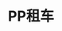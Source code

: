 ---
description: 个人对个人的租车，目前主要在北京地区。
layout: post
results:
- primaryGenreName: Travel
  version: '1.0.10'
  trackViewUrl: https://itunes.apple.com/cn/app/pp-zu-che/id721580564?mt=8&uo=4
  artworkUrl100: http://a588.phobos.apple.com/us/r30/Purple/v4/e1/49/c4/e149c49a-ab05-146a-6e04-11564f3c704b/mzl.fylnvbsu.png
  artworkUrl60: http://a1431.phobos.apple.com/us/r30/Purple6/v4/be/fc/36/befc36b7-828b-7621-0982-35907431e136/Icon.png
  userRatingCountForCurrentVersion: 1
  sellerName: iCarsclub Pte Ltd
  supportedDevices:
  - iPadFourthGen4G
  - iPadWifi
  - iPhone5
  - iPadThirdGen4G
  - iPhone4
  - iPad2Wifi
  - iPadMini4G
  - iPodTouchourthGen
  - iPadFourthGen
  - iPhone4S
  - iPodTouchFifthGen
  - iPadThirdGen
  - iPhone5s
  - iPhone5c
  - iPadMini
  - iPad3G
  - iPhone-3GS
  - iPodTouchThirdGen
  - iPad23G
  genres:
  - 旅行
  trackName: PP租车
  description: "** P2P租车，就在PP租车，附近都是我的车！ *****\n** 最新客户端隆重推出，邀您享受最高端的服务 ***\n
    \nPP租车秉持汽车共享的理念，打造私家车出租模式，将私家车的闲置时间与租客的用车需求结合起来：车主在安全掌控自家爱车的基础上，赚外快、交朋友，找租客朋友一起养一台车；租客在便捷用车的前提下，低价享受私家车驾乘。\n
    \n作为亚洲以及中国P2P租车行业的领跑者，PP租车积极借鉴国际成熟市场的P2P租车模式，结合亚洲以及中国客户的消费习惯，为广大消费者提供安全、经济、便捷、个性化的P2P租车服务；并配套完善的保险机制、私家车车辆管理系统、道路救援等配套服务，确保安全，方便的租车体验。\n
    \nPP租车客户端为车主提供注册、发布并修改车辆信息、管理自己车辆的功能；为租客提供注册、找车、订车、取车等功能，让您可以方便的把车出租赚钱，或者搜索附近的车租用。\n
    \n【联系我们】\n客服专线：4006 251 108\n客服QQ：2976273867\n客服QQ：2067250294\n官方网站：http://www.ppzuche.com\n
    \n【车主能得到什么】\n* 丰厚回报，利用爱车闲暇时间额外获得丰厚经济回报\n* 零风险，PP租车致力于建立人人信赖的汽车在线分享平台\n*
    您的爱车您做主 自由选择出租时间和出租人\n* 交朋识友，认识您身边更多诚信友好的人，建立温馨友好社交圈\n \n【租客能得到什么样的服务】\n*
    行业最低价，以低于行业30%的价格享受高品质租车服务\n* 安心驾驶，PP租车所有汽车都经过严格筛选，且签署安全保障协议和保险，放心使用爱车\n*
    简单快捷，社区就近取车，您可能在20分钟内就能获得爱车使用权\n* 价格透明，所有价格都在PP租车展示，确保所有人获得透明价格带来的便捷租车服务\n*
    生活更美好，负担更轻松 无需买车就能低价享受拥有私家车的乐趣"
  price: 0
  trackId: 721580564
  releaseDate: '2013-10-24T09:37:50Z'
  screenshotUrls:
  - http://a1.mzstatic.com/us/r30/Purple4/v4/48/aa/61/48aa61b4-5cad-96c5-ef1f-1e39cac71a45/screen1136x1136.jpeg
  - http://a5.mzstatic.com/us/r30/Purple/v4/0f/af/a1/0fafa1b2-b90a-5861-c87a-abf15f1c0bc0/screen1136x1136.jpeg
  - http://a1.mzstatic.com/us/r30/Purple4/v4/d6/89/d3/d689d36f-7e6b-4db4-f87b-eb2358163899/screen1136x1136.jpeg
  - http://a2.mzstatic.com/us/r30/Purple4/v4/17/85/2d/17852d48-f8be-65f9-16d9-4d09cdeb477f/screen1136x1136.jpeg
  artistViewUrl: https://itunes.apple.com/cn/artist/ai-che-hui-bei-jing-ke-ji/id721580567?uo=4
  primaryGenreId: 6003
  averageUserRatingForCurrentVersion: 1
  kind: software
  fileSizeBytes: '10856670'
  bundleId: com.icarsclub.iCarsclub
  releaseNotes: '1. 添加了中国人民财产保险公司的80万保险

    2. 优化了登录注册流程，只需流畅关注租车的事情

    3. 更好的爱车图片，更多的车主和租客已经加入了PP租车，手机开关车门更方便'
  sellerUrl: http://www.ppzuche.com
  artistName: 爱车汇(北京)科技有限责任公司
  trackCensoredName: PP租车
  isGameCenterEnabled: false
  contentAdvisoryRating: 4+
  languageCodesISO2A:
  - EN
  - ZH
  trackContentRating: 4+
  features: &a []
  wrapperType: software
  artworkUrl512: http://a588.phobos.apple.com/us/r30/Purple/v4/e1/49/c4/e149c49a-ab05-146a-6e04-11564f3c704b/mzl.fylnvbsu.png
  formattedPrice: 免费
  artistId: 721580567
  genreIds:
  - '6003'
  currency: CNY
  ipadScreenshotUrls: *a
category: 旅行
tags: tag1
resultCount: 1
title: PP租车

---